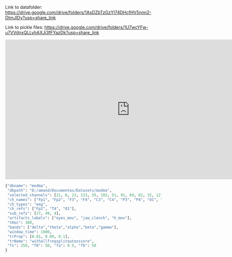 Link to datafolder: https://drive.google.com/drive/folders/1AsDZbTzGzYI74DHcfHV5nnn2-DtmJlDy?usp=share_link

Link to pickle files: https://drive.google.com/drive/folders/1U7wcYFw-u7VVdnxQLLyhAXJi3fFYazDk?usp=share_link

<iframe style="border: 1px solid rgba(0, 0, 0, 0.1);" width="800" height="450" src="https://www.figma.com/embed?embed_host=share&url=https%3A%2F%2Fwww.figma.com%2Ffile%2FEcJ9jFfj6ejyPxTtE2kcuH%2FUntitled%3Ftype%3Dwhiteboard%26node-id%3D0%253A1%26t%3DUr2W9iFk6cEKIF1S-1" allowfullscreen></iframe>

```python
{"dbname": "modma",
 "dbpath": "D:/amand/Documentos/Datasets/modma",
 "selected_channels": [21, 8, 23, 123, 35, 103, 51, 91, 69, 82, 32, 121, 44, 107, 57, 95],
 "ch_names": ["Fp1", "Fp2", "F3", "F4", "C3", "C4", "P3", "P4", "O1", "O2", "F7", "F8", "T3", "T4", "T5", "T6"],
 "ch_types": "eeg",
 "ch_refs": ["Fp2", "T4", "O1"],
 "sub_refs": [27, 49, 4],
 "artifacts_labels": ["eyes_mov", "jaw_clench", "h_mov"],
 "tRec": 300,
 "bands": ["delta","theta","alpha","beta","gamma"],
 "window_time": 1000,
 "trProp": [0.81, 0.09, 0.1],
 "trName": "withallfreqsplitautozscore",
 "fs": 250, "f0": 50, "fa": 0.5, "fb": 50
}
